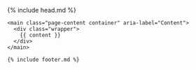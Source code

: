 <!DOCTYPE html>
<html lang="{{ page.lang | default: site.lang | default: "en" }}">

  {% include head.md %}

  <body>
    
    <main class="page-content container" aria-label="Content">
      <div class="wrapper">
        {{ content }}
      </div>
    </main>

    {% include footer.md %}

  </body>

</html>
